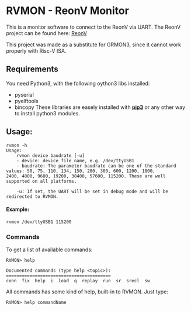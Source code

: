 # RVMON - ReonV Monitor

This is a monitor software to connect to the ReonV via UART.
The ReonV project can be found here: [ReonV](https://github.com/lcbcFoo/ReonV)

This project was made as a substitute for GRMON3, since it cannot work properly with Risc-V ISA.

## Requirements

You need Python3, with the following oython3 libs installed:
- pyserial
- pyelftools
- bincopy
These libraries are easely installed with [__pip3__](https://pip.pypa.io/en/stable/installing/) or any other way to install python3 modules.

## Usage:
```
rvmon -h
Usage:
    rvmon device baudrate [-u]
    - device: device file name, e.g. /dev/ttyUSB1
    - baudrate: The parameter baudrate can be one of the standard values: 50, 75, 110, 134, 150, 200, 300, 600, 1200, 1800,         2400, 4800, 9600, 19200, 38400, 57600, 115200. These are well supported on all platforms.
    
    -u: If set, the UART will be set in debug mode and will be redirected to RVMON. 
```
#### Example:
```bash
rvmon /dev/ttyUSB1 115200
```


### Commands

To get a list of available commands:
```
RVMON> help

Documented commands (type help <topic>):
========================================
conn  fix  help  i  load  q  replay  run  sr  srecl  sw

```

All commands has some kind of help, built-in to RVMON. Just type:
```
RVMON> help commandName
```
